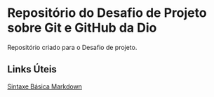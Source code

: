 # Repositório do Desafio de Projeto sobre Git e GitHub da Dio
Repositório criado para o Desafio de projeto.

## Links Úteis
[Sintaxe Básica Markdown](https://www.markdownguide.org/basic-syntax/)
